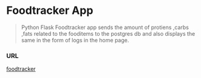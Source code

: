 # Foodtracker App

> Python Flask Foodtracker app sends the amount of protiens ,carbs ,fats related to the fooditems to the postgres db and also displays the same in the form of logs in the home page.

### URL

[foodtracker](https://foodtracker-jaggulov-97.herokuapp.com/)